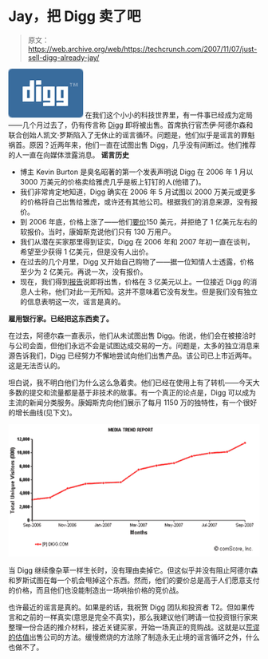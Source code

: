 # Jay，把 Digg 卖了吧

> 原文：<https://web.archive.org/web/https://techcrunch.com/2007/11/07/just-sell-digg-already-jay/>

[![](img/4809d74262579981f46421d564696a11.png)](https://web.archive.org/web/20230226101554/http://www.digg.com/) 在我们这个小小的科技世界里，有一件事已经成为定局——几个月过去了，仍有传言称 [Digg](https://web.archive.org/web/20230226101554/http://www.digg.com/) 即将被出售。首席执行官杰伊·阿德尔森和联合创始人凯文·罗斯陷入了无休止的谣言循环。问题是，他们似乎是谣言的罪魁祸首。原因？近两年来，他们一直在试图出售 Digg，几乎没有间断过。他们推荐的人一直在向媒体泄露消息。
 **谣言历史**

*   博主 Kevin Burton 是臭名昭著的第一个发表声明说 Digg 在 2006 年 1 月以 3000 万美元的价格卖给雅虎几乎是板上钉钉的人(他错了)。
*   我们非常肯定地知道，Digg 确实在 2006 年 5 月试图以 2000 万美元或更多的价格将自己出售给雅虎，或许还有其他公司。根据我们的消息来源，没有报价。
*   到 2006 年底，价格上涨了——他们[要价](https://web.archive.org/web/20230226101554/https://techcrunch.com/2006/10/24/digg-does-the-acquisition-dance-with-news-corp/)150 美元，并拒绝了 1 亿美元左右的软报价。当时，康姆斯克说他们只有 130 万用户。
*   我们从潜在买家那里得到证实，Digg 在 2006 年和 2007 年初一直在谈判，希望至少获得 1 亿美元，但是没有人出价。
*   在过去的几个月里，Digg 又开始自己购物了——据一位知情人士透露，价格至少为 2 亿美元。再说一次，没有报价。
*   现在，我们得到[报告](https://web.archive.org/web/20230226101554/http://valleywag.com/tech/rumormonger/digg-close-to-a-300-million-sale-320145.php)说即将出售，价格在 3 亿美元以上。一位接近 Digg 的消息人士称，他们对此一无所知。这并不意味着它没有发生。但是我们没有独立的信息表明这一次，谣言是真的。

**雇用银行家。已经把这东西卖了。**

在过去，阿德尔森一直表示，他们从未试图出售 Digg。他说，他们会在被接洽时与公司会面，但他们永远不会是试图达成交易的一方。问题是，太多的独立消息来源告诉我们，Digg 已经努力不懈地尝试向他们出售产品。该公司已上市近两年。这是无法否认的。

坦白说，我不明白他们为什么这么急着卖。他们已经在使用上有了转机——今天大多数的提交和流量都是基于非技术的故事。有一个真正的论点是，Digg 可以成为主流的新闻分类服务。康姆斯克向他们展示了每月 1150 万的独特性，有一个很好的增长曲线(见下文)。

![](img/ed088263bed0ca697f073c710ff1cf15.png)

当 Digg 继续像杂草一样生长时，没有理由卖掉它。但这似乎并没有阻止阿德尔森和罗斯试图在每一个机会甩掉这个东西。然而，他们的要价总是高于人们愿意支付的价格，而且他们也没能制造出一场哄抬价格的竞价战。

也许最近的谣言是真的。如果是的话，我祝贺 Digg 团队和投资者 T2。但如果传言和之前的一样真实(意思是完全不真实)，那么我建议他们聘请一位投资银行家来整理一份合适的推介材料，接近关键买家，开始一场真正的竞购战。这就是以[荒谬的估值](https://web.archive.org/web/20230226101554/https://techcrunch.com/2006/08/22/wow-grouper-sells-for-65-million/)出售公司的方法。缓慢燃烧的方法除了制造永无止境的谣言循环之外，什么也做不了。